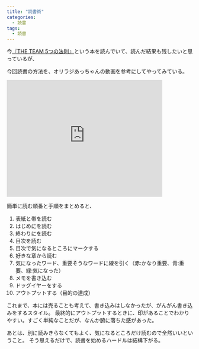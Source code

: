 ```yaml
---
title: "読書術"
categories:
  - 読書
tags:
  - 読書
---
```


今[『THE TEAM 5つの法則』](https://www.amazon.co.jp/TEAM-5%E3%81%A4%E3%81%AE%E6%B3%95%E5%89%87-NewsPicks-Book/dp/4344034546)という本を読んでいて、読んだ結果も残したいと思っているが、

今回読書の方法を、オリラジあっちゃんの動画を参考にしてやってみている。

<iframe width="420" height="315" src="https://www.youtube.com/embed/qWiHBJaQbEw" frameborder="0" allowfullscreen></iframe>

簡単に読む順番と手順をまとめると、

1. 表紙と帯を読む
2. はじめにを読む
3. 終わりにを読む
4. 目次を読む
5. 目次で気になるところにマークする
6. 好きな章から読む
7. 気になったワード、重要そうなワードに線を引く（赤:かなり重要、青:重要、緑:気になった）
8. メモを書き込む
9. ドッグイヤーをする
10. アウトプットする（目的の達成）

これまで、本には売ることも考えて、書き込みはしなかったが、がんがん書き込みをするスタイル。
最終的にアウトプットするときに、印があることでわかりやすい。すごく単純なことだが、なんか腑に落ちた感があった。

あとは、別に読みきらなくてもよく、気になるところだけ読むので全然いいということ。
そう思えるだけで、読書を始めるハードルは結構下がる。
